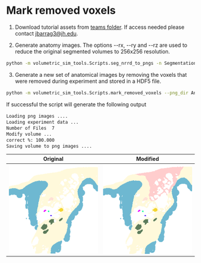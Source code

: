 # Mark removed voxels 

1. Download tutorial assets from [teams folder](https://livejohnshopkins.sharepoint.com/:f:/r/sites/3DTBSimulatorUserstudy/Shared%20Documents/General/CodeAssets/ModifyPngsWithHdf5?csf=1&web=1&e=gor1Dx). If access needed please contact jbarrag3@jh.edu.

2. Generate anatomy images. The options --rx, --ry and --rz are used to reduce the original segmented volumes to 256x256 resolution.

```bash
python -m volumetric_sim_tools.Scripts.seg_nrrd_to_pngs -n Segmentation_RT_143.seg.nrrd --dst_p ./Anatomy/ --rx 2 --ry 2 --rz 2
```

3. Generate a new set of anatomical images by removing the voxels that were removed during experiment and stored in a HDF5 file.

```bash
python -m volumetric_sim_tools.Scripts.mark_removed_voxels --png_dir Anatomy/ --hdf5_dir ./2023-02-08_10h-07-14_AnatomyRT143_baseline/ --output_dir ./ModifiedAnatomy
```

If successful the script will generate the following output
```
Loading png images ....
Loading experiment data ...
Number of Files  7
Modify volume ...
correct %: 100.000
Saving volume to png images ....
```

| Original                            | Modified                                 |
| ----------------------------------- | ---------------------------------------- |
| ![original](./imgs/plane000128.png) | ![original](./imgs/finalplane000128.png) |